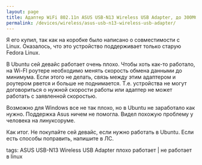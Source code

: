 ```yaml
---
layout: page
title: Адаптер WiFi 802.11n ASUS USB-N13 Wireless USB Adapter, до 300Мбит/с
permalink: /devices/wireless/asus-usb-n13-wireless-usb-adapter/
---
```


Я его купил, так как на коробке было написано о совместимости с Linux.
Оказалось, что это устройство поддерживает только старую Fedora Linux.

В Ubuntu сей девайс работает очень плохо. Чтобы хоть как-то работало, на Wi-FI роутере необходимо менять скорость обмена данными до минимума. Если этого не делать, связь между этим адаптером и роутером рвется и больше не поднимается. Т.е. устройства не могут договориться о нужной скорости работы или адаптер не может работать с заявленной скоростью.

Возможно для Windows все не так плохо, но в Ubuntu не заработало как нужно. Поддержка Asus ничем не помогла. Видел похожую проблему у человека на линуксоруме.

Как итог. Не покупайте сей девайс, если нужно работать в Ubuntu.
Если есть способы поправить, напишите в ЛС.



tags: ASUS USB-N13 Wireless USB Adapter плохо работает | не работает в linux
